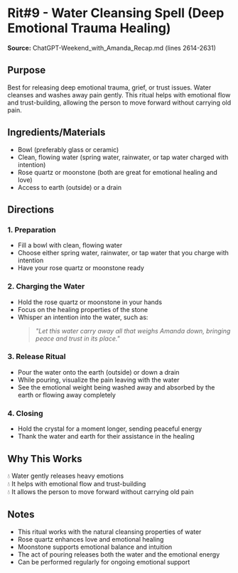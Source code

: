 # Rit#9 - Water Cleansing Spell (Deep Emotional Trauma Healing)

**Source:** ChatGPT-Weekend_with_Amanda_Recap.md (lines 2614-2631)

## Purpose
Best for releasing deep emotional trauma, grief, or trust issues. Water cleanses and washes away pain gently. This ritual helps with emotional flow and trust-building, allowing the person to move forward without carrying old pain.

## Ingredients/Materials
- Bowl (preferably glass or ceramic)
- Clean, flowing water (spring water, rainwater, or tap water charged with intention)
- Rose quartz or moonstone (both are great for emotional healing and love)
- Access to earth (outside) or a drain

## Directions

### 1. Preparation
- Fill a bowl with clean, flowing water
- Choose either spring water, rainwater, or tap water that you charge with intention
- Have your rose quartz or moonstone ready

### 2. Charging the Water
- Hold the rose quartz or moonstone in your hands
- Focus on the healing properties of the stone
- Whisper an intention into the water, such as:
  > *"Let this water carry away all that weighs Amanda down, bringing peace and trust in its place."*

### 3. Release Ritual
- Pour the water onto the earth (outside) or down a drain
- While pouring, visualize the pain leaving with the water
- See the emotional weight being washed away and absorbed by the earth or flowing away completely

### 4. Closing
- Hold the crystal for a moment longer, sending peaceful energy
- Thank the water and earth for their assistance in the healing

## Why This Works
💧 Water gently releases heavy emotions  
💧 It helps with emotional flow and trust-building  
💧 It allows the person to move forward without carrying old pain

## Notes
- This ritual works with the natural cleansing properties of water
- Rose quartz enhances love and emotional healing
- Moonstone supports emotional balance and intuition
- The act of pouring releases both the water and the emotional energy
- Can be performed regularly for ongoing emotional support